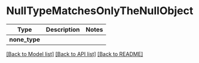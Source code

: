 # NullTypeMatchesOnlyTheNullObject

Type | Description | Notes
------------- | ------------- | -------------
**none_type** |  | 

[[Back to Model list]](../README.md#documentation-for-models) [[Back to API list]](../README.md#documentation-for-api-endpoints) [[Back to README]](../README.md)

